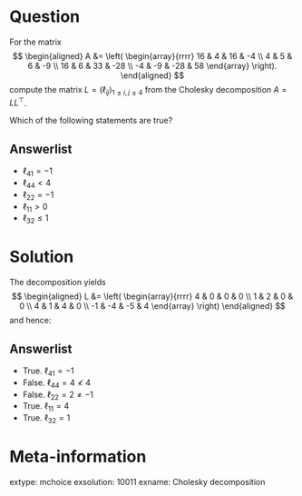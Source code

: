 


Question
========

For the matrix
$$
\begin{aligned}
  A &= \left( \begin{array}{rrrr}  16 &   4 &  16 &  -4 \\   4 &   5 &   6 &  -9 \\  16 &   6 &  33 & -28 \\  -4 &  -9 & -28 &  58 \end{array} \right).
\end{aligned}
$$
compute the matrix $L = (\ell_{ij})_{1 \leq i,j \leq 4}$ from the
Cholesky decomposition $A = L L^\top$.

Which of the following statements are true?

Answerlist
----------
* $\ell_{41} = -1$
* $\ell_{44} < 4$
* $\ell_{22} = -1$
* $\ell_{11} > 0$
* $\ell_{32} \le 1$

Solution
========

The decomposition yields
$$
\begin{aligned}
  L &= \left( \begin{array}{rrrr}  4 &  0 &  0 &  0 \\  1 &  2 &  0 &  0 \\  4 &  1 &  4 &  0 \\ -1 & -4 & -5 &  4 \end{array} \right)
\end{aligned}
$$
and hence:

Answerlist
----------
* True. $\ell_{41} = -1$
* False. $\ell_{44} = 4 \not< 4$
* False. $\ell_{22} = 2 \not= -1$
* True. $\ell_{11} = 4$
* True. $\ell_{32} = 1$

Meta-information
================
extype: mchoice
exsolution: 10011
exname: Cholesky decomposition
